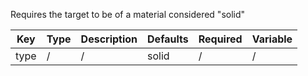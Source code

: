 Requires the target to be of a material considered "solid"

| Key | Type | Description | Defaults | Required | Variable |
|-|-|-|-|-|-|
| type | / | / | solid | / | / |